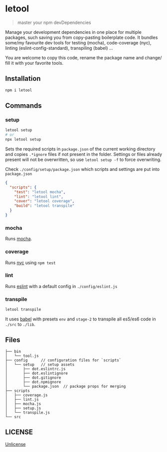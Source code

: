 # letool

> master your npm devDependencies

Manage your development dependencies in one place for multiple packages, such saving you from copy-pasting boilerplate code.
It bundles some/my favourite dev tools for testing (mocha), code-coverage (nyc), linting (eslint-config-standard), transpiling (babel) ...

You are welcome to copy this code, rename the package name and change/ fill it with your favorite tools.

## Installation

```sh
npm i letool
```

## Commands

### setup

```sh
letool setup
# or
npx letool setup
```

Sets the required scripts in `package.json` of the current working directory and copies `.*ignore` files if not present in the folder.
Settings or files already present will not be overwritten, so use `letool setup -f` to force overwriting.

Check `./config/setup/package.json` which scripts and settings are put into `package.json`

```json
{
  "scripts": {
    "test": "letool mocha",
    "lint": "letool lint",
    "cover": "letool coverage",
    "build": "letool transpile"
  }
}
```

### mocha

Runs [mocha](https://www.npmjs.com/package/mocha).

### coverage

Runs [nyc](https://www.npmjs.com/package/nyc) using `npm test`

### lint

Runs [eslint](https://www.npmjs.com/package/eslint) with a default config in `./config/eslint.js`

### transpile

```sh
letool transpile
```

It uses [babel](https://www.npmjs.com/package/babel) with presets `env` and `stage-2` to transpile all es5/es6 code in `./src` to `./lib`.

## Files

```
├── bin
│   └── tool.js
├── config      // configuration files for `scripts`
│   └── setup   // setup assets
│       ├── dot.eslintrc.js
│       ├── dot.eslintignore
│       ├── dot.gitignore
│       ├── dot.npmignore
│       └── package.json  // package props for merging
├── scripts
│   ├── coverage.js
│   ├── lint.js
│   ├── mocha.js
│   ├── setup.js
│   └── transpile.js
└── src
```

## LICENSE

[Unlicense](https://unlicense.org)
